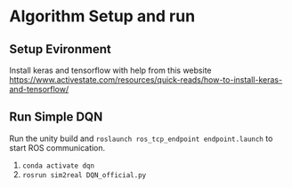 # Algorithm Setup and run

## Setup Evironment
Install keras and tensorflow with help from this website
https://www.activestate.com/resources/quick-reads/how-to-install-keras-and-tensorflow/

## Run Simple DQN 
Run the unity build and ```roslaunch ros_tcp_endpoint endpoint.launch``` to start ROS communication.
1. ```conda activate dqn```
2. ```rosrun sim2real DQN_official.py```
